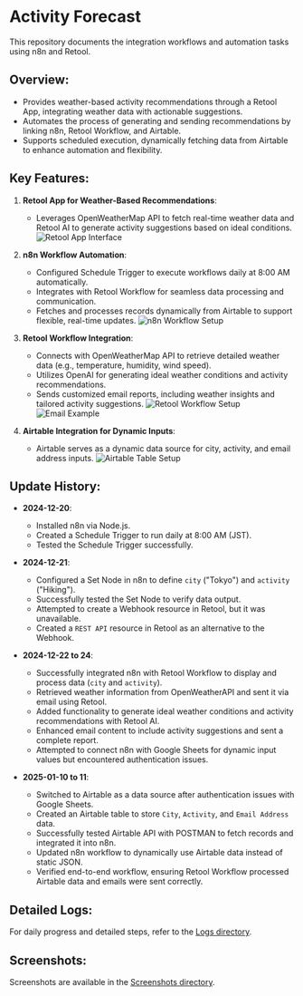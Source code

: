 # Activity Forecast

This repository documents the integration workflows and automation tasks using n8n and Retool.

## Overview:

- Provides weather-based activity recommendations through a Retool App, integrating weather data with actionable suggestions.
- Automates the process of generating and sending recommendations by linking n8n, Retool Workflow, and Airtable.
- Supports scheduled execution, dynamically fetching data from Airtable to enhance automation and flexibility.

## Key Features:

1. **Retool App for Weather-Based Recommendations**:

   - Leverages OpenWeatherMap API to fetch real-time weather data and Retool AI to generate activity suggestions based on ideal conditions.
     ![Retool App Interface](../screenshots/retool-app.png)

2. **n8n Workflow Automation**:

   - Configured Schedule Trigger to execute workflows daily at 8:00 AM automatically.
   - Integrates with Retool Workflow for seamless data processing and communication.
   - Fetches and processes records dynamically from Airtable to support flexible, real-time updates.
     ![n8n Workflow Setup](../screenshots/n8n-airtable-get-node.png)

3. **Retool Workflow Integration**:

   - Connects with OpenWeatherMap API to retrieve detailed weather data (e.g., temperature, humidity, wind speed).
   - Utilizes OpenAI for generating ideal weather conditions and activity recommendations.
   - Sends customized email reports, including weather insights and tailored activity suggestions.
     ![Retool Workflow Setup](../screenshots/retool-workflow.png)
     ![Email Example](../screenshots/full-email-success.png)

4. **Airtable Integration for Dynamic Inputs**:
   - Airtable serves as a dynamic data source for city, activity, and email address inputs.
     ![Airtable Table Setup](../screenshots/airtable-table-setup.png)

## Update History:

- **2024-12-20**:

  - Installed n8n via Node.js.
  - Created a Schedule Trigger to run daily at 8:00 AM (JST).
  - Tested the Schedule Trigger successfully.

- **2024-12-21**:

  - Configured a Set Node in n8n to define `city` ("Tokyo") and `activity` ("Hiking").
  - Successfully tested the Set Node to verify data output.
  - Attempted to create a Webhook resource in Retool, but it was unavailable.
  - Created a `REST API` resource in Retool as an alternative to the Webhook.

- **2024-12-22 to 24**:

  - Successfully integrated n8n with Retool Workflow to display and process data (`city` and `activity`).
  - Retrieved weather information from OpenWeatherAPI and sent it via email using Retool.
  - Added functionality to generate ideal weather conditions and activity recommendations with Retool AI.
  - Enhanced email content to include activity suggestions and sent a complete report.
  - Attempted to connect n8n with Google Sheets for dynamic input values but encountered authentication issues.

- **2025-01-10 to 11**:

  - Switched to Airtable as a data source after authentication issues with Google Sheets.
  - Created an Airtable table to store `City`, `Activity`, and `Email Address` data.
  - Successfully tested Airtable API with POSTMAN to fetch records and integrated it into n8n.
  - Updated n8n workflow to dynamically use Airtable data instead of static JSON.
  - Verified end-to-end workflow, ensuring Retool Workflow processed Airtable data and emails were sent correctly.

## Detailed Logs:

For daily progress and detailed steps, refer to the [Logs directory](./logs/).

## Screenshots:

Screenshots are available in the [Screenshots directory](./screenshots/).
